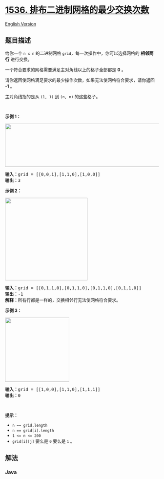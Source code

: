 # [1536. 排布二进制网格的最少交换次数](https://leetcode.cn/problems/minimum-swaps-to-arrange-a-binary-grid)

[English Version](/solution/1500-1599/1536.Minimum%20Swaps%20to%20Arrange%20a%20Binary%20Grid/README_EN.md)

## 题目描述

<!-- 这里写题目描述 -->

<p>给你一个&nbsp;<code>n&nbsp;x n</code>&nbsp;的二进制网格&nbsp;<code>grid</code>，每一次操作中，你可以选择网格的&nbsp;<strong>相邻两行</strong>&nbsp;进行交换。</p>

<p>一个符合要求的网格需要满足主对角线以上的格子全部都是 <strong>0</strong>&nbsp;。</p>

<p>请你返回使网格满足要求的最少操作次数，如果无法使网格符合要求，请你返回 <strong>-1</strong>&nbsp;。</p>

<p>主对角线指的是从&nbsp;<code>(1, 1)</code>&nbsp;到&nbsp;<code>(n, n)</code>&nbsp;的这些格子。</p>

<p>&nbsp;</p>

<p><strong>示例 1：</strong></p>

<p><img alt="" src="https://fastly.jsdelivr.net/gh/doocs/leetcode@main/solution/1500-1599/1536.Minimum%20Swaps%20to%20Arrange%20a%20Binary%20Grid/images/fw.jpg" style="height: 141px; width: 750px;"></p>

<pre><strong>输入：</strong>grid = [[0,0,1],[1,1,0],[1,0,0]]
<strong>输出：</strong>3
</pre>

<p><strong>示例 2：</strong></p>

<p><img alt="" src="https://fastly.jsdelivr.net/gh/doocs/leetcode@main/solution/1500-1599/1536.Minimum%20Swaps%20to%20Arrange%20a%20Binary%20Grid/images/e2.jpg" style="height: 270px; width: 270px;"></p>

<pre><strong>输入：</strong>grid = [[0,1,1,0],[0,1,1,0],[0,1,1,0],[0,1,1,0]]
<strong>输出：</strong>-1
<strong>解释：</strong>所有行都是一样的，交换相邻行无法使网格符合要求。
</pre>

<p><strong>示例 3：</strong></p>

<p><img alt="" src="https://fastly.jsdelivr.net/gh/doocs/leetcode@main/solution/1500-1599/1536.Minimum%20Swaps%20to%20Arrange%20a%20Binary%20Grid/images/e3.jpg" style="height: 210px; width: 210px;"></p>

<pre><strong>输入：</strong>grid = [[1,0,0],[1,1,0],[1,1,1]]
<strong>输出：</strong>0
</pre>

<p>&nbsp;</p>

<p><strong>提示：</strong></p>

<ul>
	<li><code>n == grid.length</code></li>
	<li><code>n == grid[i].length</code></li>
	<li><code>1 &lt;= n&nbsp;&lt;= 200</code></li>
	<li><code>grid[i][j]</code>&nbsp;要么是&nbsp;<code>0</code>&nbsp;要么是&nbsp;<code>1</code>&nbsp;。</li>
</ul>

## 解法

### **Java**

```java

```
